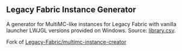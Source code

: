 ## Legacy Fabric Instance Generator

A generator for MultiMC-like instances for Legacy Fabric with vanilla launcher LWJGL versions provided on Windows. Source: [library.csv](/libraries.csv).

Fork of [Legacy-Fabric/multimc-instance-creator](https://github.com/Legacy-Fabric/multimc-instance-creator)
